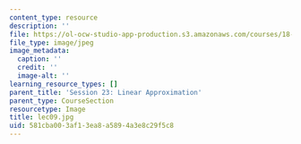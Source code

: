 ```yaml
---
content_type: resource
description: ''
file: https://ol-ocw-studio-app-production.s3.amazonaws.com/courses/18-01sc-single-variable-calculus-fall-2010/581cba003af13ea8a5894a3e8c29f5c8_lec09.jpg
file_type: image/jpeg
image_metadata:
  caption: ''
  credit: ''
  image-alt: ''
learning_resource_types: []
parent_title: 'Session 23: Linear Approximation'
parent_type: CourseSection
resourcetype: Image
title: lec09.jpg
uid: 581cba00-3af1-3ea8-a589-4a3e8c29f5c8
---
```

